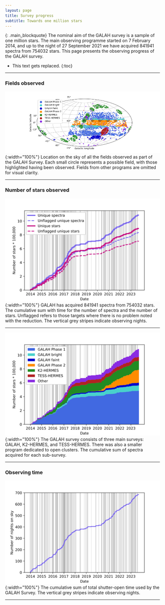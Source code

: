 ```yaml
---
layout: page
title: Survey progress
subtitle: Towards one million stars
---
```


{: .main_blockquote}
The nominal aim of the GALAH survey is a sample of one million stars.
The main observing programme started on 7 February 2014, and up to the night of 27 September 2021
we have acquired 841941 spectra from 754032 stars.
This page presents the observing progress of the GALAH survey.


* This text gets replaced.
{:toc}

---

### Fields observed

![Location on the sky of all the fields observed as part of the GALAH Survey.](/survey/img/survey_progress_on_sky.png "Location on the sky of all the fields observed as part of the GALAH Survey."){:width="100%"}
Location on the sky of all the fields observed as part of the GALAH Survey. Each small circle represents a possible field, with those highlighted having been observed. Fields from other programs are omitted for visual clarity.

---
### Number of stars observed
![Cumulative sum with time for the number of spectra and the number of stars.](/survey/img/survey_progress_number_of_stars.svg "Cumulative sum with time for the number of spectra and the number of stars"){:width="100%"}
GALAH has acquired 841941 spectra from 754032 stars. The cumulative sum with time for the number of spectra and the number of stars. Unflagged refers to those targets where there is no problem noted with the reduction. The vertical grey stripes indicate observing nights.

---
![The cumulative sum of spectra acquired for each sub-survey.](/survey/img/survey_progress_number_of_stars_per_subsurvey.svg "The cumulative sum of spectra acquired for each sub-survey."){:width="100%"}
The GALAH survey consists of three main surveys: GALAH, K2-HERMES, and TESS-HERMES. There was also a smaller program dedicated to open clusters. The cumulative sum of spectra acquired for each sub-survey.

---

### Observing time

![The cumulative sum of total shutter-open time used by the GALAH Survey.](/survey/img/survey_progress_time.svg "The cumulative sum of total shutter-open time used by the GALAH Survey."){:width="100%"}
The cumulative sum of total shutter-open time used by the GALAH Survey. The vertical grey stripes indicate observing nights.

---
